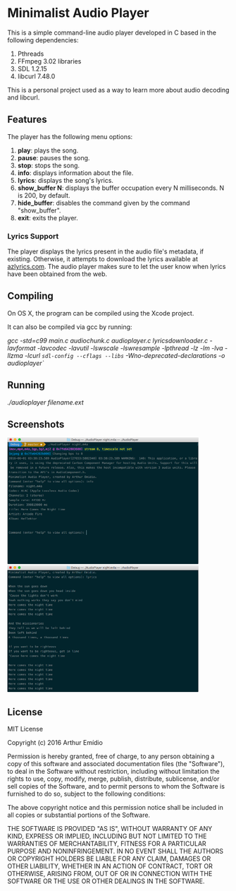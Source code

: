 # Minimalist Audio Player
This is a simple command-line audio player developed in C based in the following dependencies:

1. Pthreads
2. FFmpeg 3.02 libraries
3. SDL 1.2.15
4. libcurl 7.48.0

This is a personal project used as a way to learn more about audio decoding and libcurl.

## Features
The player has the following menu options:

1. **play**: plays the song.
2. **pause**: pauses the song.
3. **stop**: stops the song.
4. **info**: displays information about the file.
5. **lyrics**: displays the song's lyrics.
6. **show_buffer N**: displays the buffer occupation every N milliseconds. N is 200, by default.
7. **hide_buffer**: disables the command given by the command "show_buffer".
8. **exit**: exits the player.

### Lyrics Support
The player displays the lyrics present in the audio file's metadata, if existing. Otherwise, it attempts
to download the lyrics available at [azlyrics.com](http://azlyrics.com). The audio player
makes sure to let the user know when lyrics have been obtained from the web.

## Compiling
On OS X, the program can be compiled using the Xcode project.

It can also be compiled via gcc by running:

*gcc -std=c99 main.c audiochunk.c audioplayer.c lyricsdownloader.c 
-lavformat -lavcodec -lavutil -lswscale -lswresample -lpthread 
-lz -lm -lva -llzma -lcurl `sdl-config --cflags --libs`
-Wno-deprecated-declarations -o audioplayer`*

## Running
*./audioplayer filename.ext*

## Screenshots
<img src="screenshots/info.png" title="Audio Information" width="434px" height="287px" />
<img src="screenshots/lyrics.png" title="Lyrics" width="434px" height="287px" />

## License
MIT License

Copyright (c) 2016 Arthur Emídio

Permission is hereby granted, free of charge, to any person obtaining a copy
of this software and associated documentation files (the "Software"), to deal
in the Software without restriction, including without limitation the rights
to use, copy, modify, merge, publish, distribute, sublicense, and/or sell
copies of the Software, and to permit persons to whom the Software is
furnished to do so, subject to the following conditions:

The above copyright notice and this permission notice shall be included in all
copies or substantial portions of the Software.

THE SOFTWARE IS PROVIDED "AS IS", WITHOUT WARRANTY OF ANY KIND, EXPRESS OR
IMPLIED, INCLUDING BUT NOT LIMITED TO THE WARRANTIES OF MERCHANTABILITY,
FITNESS FOR A PARTICULAR PURPOSE AND NONINFRINGEMENT. IN NO EVENT SHALL THE
AUTHORS OR COPYRIGHT HOLDERS BE LIABLE FOR ANY CLAIM, DAMAGES OR OTHER
LIABILITY, WHETHER IN AN ACTION OF CONTRACT, TORT OR OTHERWISE, ARISING FROM,
OUT OF OR IN CONNECTION WITH THE SOFTWARE OR THE USE OR OTHER DEALINGS IN THE
SOFTWARE.
